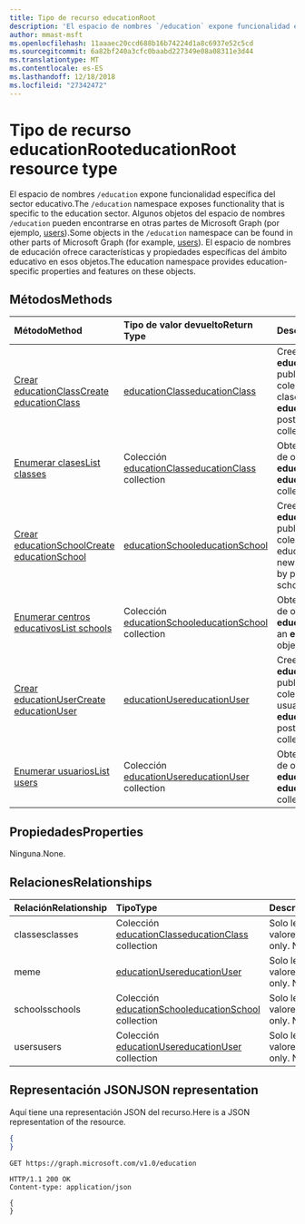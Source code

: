 ```yaml
---
title: Tipo de recurso educationRoot
description: 'El espacio de nombres `/education` expone funcionalidad específica del sector educativo. '
author: mmast-msft
ms.openlocfilehash: 11aaaec20ccd688b16b74224d1a8c6937e52c5cd
ms.sourcegitcommit: 6a82bf240a3cfc0baabd227349e08a08311e3d44
ms.translationtype: MT
ms.contentlocale: es-ES
ms.lasthandoff: 12/18/2018
ms.locfileid: "27342472"
---
```

# <a name="educationroot-resource-type"></a><span data-ttu-id="25beb-103">Tipo de recurso educationRoot</span><span class="sxs-lookup"><span data-stu-id="25beb-103">educationRoot resource type</span></span>

<span data-ttu-id="25beb-104">El espacio de nombres `/education` expone funcionalidad específica del sector educativo.</span><span class="sxs-lookup"><span data-stu-id="25beb-104">The `/education` namespace exposes functionality that is specific to the education sector.</span></span> <span data-ttu-id="25beb-105">Algunos objetos del espacio de nombres `/education` pueden encontrarse en otras partes de Microsoft Graph (por ejemplo, [users](user.md)).</span><span class="sxs-lookup"><span data-stu-id="25beb-105">Some objects in the `/education` namespace can be found in other parts of Microsoft Graph (for example, [users](user.md)).</span></span> <span data-ttu-id="25beb-106">El espacio de nombres de educación ofrece características y propiedades específicas del ámbito educativo en esos objetos.</span><span class="sxs-lookup"><span data-stu-id="25beb-106">The education namespace provides education-specific properties and features on these objects.</span></span>

## <a name="methods"></a><span data-ttu-id="25beb-107">Métodos</span><span class="sxs-lookup"><span data-stu-id="25beb-107">Methods</span></span>

| <span data-ttu-id="25beb-108">Método</span><span class="sxs-lookup"><span data-stu-id="25beb-108">Method</span></span>           | <span data-ttu-id="25beb-109">Tipo de valor devuelto</span><span class="sxs-lookup"><span data-stu-id="25beb-109">Return Type</span></span>    |<span data-ttu-id="25beb-110">Descripción</span><span class="sxs-lookup"><span data-stu-id="25beb-110">Description</span></span>|
|:---------------|:--------|:----------|
|[<span data-ttu-id="25beb-111">Crear educationClass</span><span class="sxs-lookup"><span data-stu-id="25beb-111">Create educationClass</span></span>](../api/educationroot-post-classes.md) |[<span data-ttu-id="25beb-112">educationClass</span><span class="sxs-lookup"><span data-stu-id="25beb-112">educationClass</span></span>](educationclass.md)| <span data-ttu-id="25beb-113">Cree un objeto **educationClass** publicando en la colección de clases.</span><span class="sxs-lookup"><span data-stu-id="25beb-113">Create a new **educationClass** by posting to the classes collection.</span></span>|
|[<span data-ttu-id="25beb-114">Enumerar clases</span><span class="sxs-lookup"><span data-stu-id="25beb-114">List classes</span></span>](../api/educationroot-list-classes.md) |<span data-ttu-id="25beb-115">Colección [educationClass](educationclass.md)</span><span class="sxs-lookup"><span data-stu-id="25beb-115">[educationClass](educationclass.md) collection</span></span>| <span data-ttu-id="25beb-116">Obtenga una colección de objetos **educationClass**.</span><span class="sxs-lookup"><span data-stu-id="25beb-116">Get an **educationClass** object collection.</span></span>|
|[<span data-ttu-id="25beb-117">Crear educationSchool</span><span class="sxs-lookup"><span data-stu-id="25beb-117">Create educationSchool</span></span>](../api/educationroot-post-schools.md) |[<span data-ttu-id="25beb-118">educationSchool</span><span class="sxs-lookup"><span data-stu-id="25beb-118">educationSchool</span></span>](educationschool.md)| <span data-ttu-id="25beb-119">Cree un objeto **educationSchool** publicando en la colección de centros educativos.</span><span class="sxs-lookup"><span data-stu-id="25beb-119">Create a new **educationSchool** by posting to the schools collection.</span></span>|
|[<span data-ttu-id="25beb-120">Enumerar centros educativos</span><span class="sxs-lookup"><span data-stu-id="25beb-120">List schools</span></span>](../api/educationroot-list-schools.md) |<span data-ttu-id="25beb-121">Colección [educationSchool](educationschool.md)</span><span class="sxs-lookup"><span data-stu-id="25beb-121">[educationSchool](educationschool.md) collection</span></span>| <span data-ttu-id="25beb-122">Obtenga una colección de objetos **educationSchool**.</span><span class="sxs-lookup"><span data-stu-id="25beb-122">Get an **educationSchool** object collection.</span></span>|
|[<span data-ttu-id="25beb-123">Crear educationUser</span><span class="sxs-lookup"><span data-stu-id="25beb-123">Create educationUser</span></span>](../api/educationroot-post-users.md) |[<span data-ttu-id="25beb-124">educationUser</span><span class="sxs-lookup"><span data-stu-id="25beb-124">educationUser</span></span>](educationuser.md)| <span data-ttu-id="25beb-125">Cree un objeto **educationUser** publicando en la colección de usuarios.</span><span class="sxs-lookup"><span data-stu-id="25beb-125">Create a new **educationUser** by posting to the users collection.</span></span>|
|[<span data-ttu-id="25beb-126">Enumerar usuarios</span><span class="sxs-lookup"><span data-stu-id="25beb-126">List users</span></span>](../api/educationroot-list-users.md) |<span data-ttu-id="25beb-127">Colección [educationUser](educationuser.md)</span><span class="sxs-lookup"><span data-stu-id="25beb-127">[educationUser](educationuser.md) collection</span></span>| <span data-ttu-id="25beb-128">Obtenga una colección de objetos **educationUser**.</span><span class="sxs-lookup"><span data-stu-id="25beb-128">Get an **educationUser** object collection.</span></span>|

## <a name="properties"></a><span data-ttu-id="25beb-129">Propiedades</span><span class="sxs-lookup"><span data-stu-id="25beb-129">Properties</span></span>
<span data-ttu-id="25beb-130">Ninguna.</span><span class="sxs-lookup"><span data-stu-id="25beb-130">None.</span></span>

## <a name="relationships"></a><span data-ttu-id="25beb-131">Relaciones</span><span class="sxs-lookup"><span data-stu-id="25beb-131">Relationships</span></span>
| <span data-ttu-id="25beb-132">Relación</span><span class="sxs-lookup"><span data-stu-id="25beb-132">Relationship</span></span> | <span data-ttu-id="25beb-133">Tipo</span><span class="sxs-lookup"><span data-stu-id="25beb-133">Type</span></span>   |<span data-ttu-id="25beb-134">Descripción</span><span class="sxs-lookup"><span data-stu-id="25beb-134">Description</span></span>|
|:---------------|:--------|:----------|
|<span data-ttu-id="25beb-135">classes</span><span class="sxs-lookup"><span data-stu-id="25beb-135">classes</span></span>|<span data-ttu-id="25beb-136">Colección [educationClass](educationclass.md)</span><span class="sxs-lookup"><span data-stu-id="25beb-136">[educationClass](educationclass.md) collection</span></span>| <span data-ttu-id="25beb-p102">Solo lectura. Admite valores NULL.</span><span class="sxs-lookup"><span data-stu-id="25beb-p102">Read-only. Nullable.</span></span>|
|<span data-ttu-id="25beb-139">me</span><span class="sxs-lookup"><span data-stu-id="25beb-139">me</span></span>|[<span data-ttu-id="25beb-140">educationUser</span><span class="sxs-lookup"><span data-stu-id="25beb-140">educationUser</span></span>](educationuser.md)| <span data-ttu-id="25beb-p103">Solo lectura. Admite valores NULL.</span><span class="sxs-lookup"><span data-stu-id="25beb-p103">Read-only. Nullable.</span></span>|
|<span data-ttu-id="25beb-143">schools</span><span class="sxs-lookup"><span data-stu-id="25beb-143">schools</span></span>|<span data-ttu-id="25beb-144">Colección [educationSchool](educationschool.md)</span><span class="sxs-lookup"><span data-stu-id="25beb-144">[educationSchool](educationschool.md) collection</span></span>| <span data-ttu-id="25beb-p104">Solo lectura. Admite valores NULL.</span><span class="sxs-lookup"><span data-stu-id="25beb-p104">Read-only. Nullable.</span></span>|
|<span data-ttu-id="25beb-147">users</span><span class="sxs-lookup"><span data-stu-id="25beb-147">users</span></span>|<span data-ttu-id="25beb-148">Colección [educationUser](educationuser.md)</span><span class="sxs-lookup"><span data-stu-id="25beb-148">[educationUser](educationuser.md) collection</span></span>| <span data-ttu-id="25beb-p105">Solo lectura. Admite valores NULL.</span><span class="sxs-lookup"><span data-stu-id="25beb-p105">Read-only. Nullable.</span></span>|

## <a name="json-representation"></a><span data-ttu-id="25beb-151">Representación JSON</span><span class="sxs-lookup"><span data-stu-id="25beb-151">JSON representation</span></span>
<span data-ttu-id="25beb-152">Aquí tiene una representación JSON del recurso.</span><span class="sxs-lookup"><span data-stu-id="25beb-152">Here is a JSON representation of the resource.</span></span>

<!--{
  "blockType": "resource",
  "optionalProperties": [],
  "baseType": "microsoft.graph.entity",
  "@odata.type": "microsoft.graph.educationRoot"
}-->

```json
{
}
```

<!-- {
  "blockType": "request",
  "name": "get_education"
}-->
```http
GET https://graph.microsoft.com/v1.0/education
```

<!-- {
  "blockType": "response",
  "truncated": true,
  "@odata.type": "microsoft.graph.educationRoot"
} -->
```http
HTTP/1.1 200 OK
Content-type: application/json

{
}
```

<!-- uuid: 8fcb5dbc-d5aa-4681-8e31-b001d5168d79
2015-10-25 14:57:30 UTC -->
<!-- {
  "type": "#page.annotation",
  "description": "educationRoot resource",
  "keywords": "",
  "section": "documentation",
  "tocPath": ""
}-->